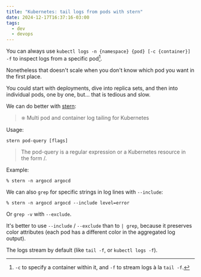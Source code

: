 ```yaml
---
title: "Kubernetes: tail logs from pods with stern"
date: 2024-12-17T16:37:16-03:00
tags:
  - dev
  - devops
---
```


You can always use `kubectl logs -n {namespace} {pod} [-c {container}] -f` to
inspect logs from a specific pod[^1].

[^1]: `-c` to specify a container within it, and `-f` to stream logs à la `tail
    -f`.

Nonetheless that doesn't scale when you don't know which pod you want in the
first place.

<!--more-->

You could start with deployments, dive into replica sets, and then into
individual pods, one by one, but... that is tedious and slow.

We can do better with [stern](https://github.com/stern/stern):

> ⎈ Multi pod and container log tailing for Kubernetes

Usage:

```
stern pod-query [flags]
```

> The pod-query is a regular expression or a Kubernetes resource in the form
> <resource>/<name>.

Example:

```shell
% stern -n argocd argocd
```

We can also `grep` for specific strings in log lines with `--include`:

```shell
% stern -n argocd argocd --include level=error
```

Or `grep -v` with `--exclude`.

It's better to use `--include` / `--exclude` than to `| grep`, because it
preserves color attributes (each pod has a different color in the aggregated
log output).

The logs stream by default (like `tail -f`, or `kubectl logs -f`).
